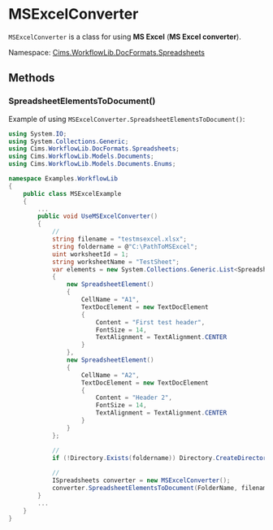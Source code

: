 # MSExcelConverter

`MSExcelConverter` is a class for using **MS Excel** (**MS Excel converter**).

Namespace: [Cims.WorkflowLib.DocFormats.Spreadsheets](Cims.WorkflowLib.DocFormats.Spreadsheets.md)

## Methods

### SpreadsheetElementsToDocument()

Example of using `MSExcelConverter.SpreadsheetElementsToDocument()`:

```C#
using System.IO;
using System.Collections.Generic; 
using Cims.WorkflowLib.DocFormats.Spreadsheets; 
using Cims.WorkflowLib.Models.Documents; 
using Cims.WorkflowLib.Models.Documents.Enums; 

namespace Examples.WorkflowLib
{
    public class MSExcelExample
    {
        ...
        public void UseMSExcelConverter()
        {
            // 
            string filename = "testmsexcel.xlsx"; 
            string foldername = @"C:\PathToMSExcel"; 
            uint worksheetId = 1; 
            string worksheetName = "TestSheet"; 
            var elements = new System.Collections.Generic.List<SpreadsheetElement>()
            {
                new SpreadsheetElement() 
                {
                    CellName = "A1",
                    TextDocElement = new TextDocElement 
                    {
                        Content = "First test header", 
                        FontSize = 14, 
                        TextAlignment = TextAlignment.CENTER
                    }
                }, 
                new SpreadsheetElement() 
                {
                    CellName = "A2",
                    TextDocElement = new TextDocElement 
                    {
                        Content = "Header 2", 
                        FontSize = 14, 
                        TextAlignment = TextAlignment.CENTER
                    }
                }
            }; 

            // 
            if (!Directory.Exists(foldername)) Directory.CreateDirectory(foldername); 
            
            //
            ISpreadsheets converter = new MSExcelConverter(); 
            converter.SpreadsheetElementsToDocument(FolderName, filename, worksheetId, worksheetName, elements);
        }
        ...
    }
}
```
